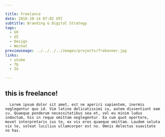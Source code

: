 ```yaml
---

title: Freelance
date: 2018-10-14 07:02 UTC
subtitle: Branding & Digital Strategy
tags:
  - UX
  - UI
  - Design
  - Wechat
previewimage: ../../../../images/projects/frebanner.jpg
links:
  - utube
  - fb
  - IG

---
```



<div class="project-container">
    <h2 style="text-align: left;">this is freelance!</h2>
    <div class="project-text">

      Lorem ipsum dolor sit amet, est ne aperiri sapientem, inermis neglegentur quo id. Vim latine delicatissimi cu, autem dissentiunt eam cu. Quaeque ponderum necessitatibus sea et, vel eu minim ludus indoctum, his in reque omittam neglegentur. Ea cum quot oportere, movet interpretaris ius te, ex vis eros quaeque omittam. Laudem soluta vix te, soleat lucilius ullamcorper est no. Omnis delectus suavitate no has.

  </div>
  </div>
